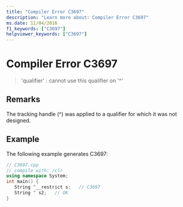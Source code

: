 ```yaml
---
title: "Compiler Error C3697"
description: "Learn more about: Compiler Error C3697"
ms.date: 11/04/2016
f1_keywords: ["C3697"]
helpviewer_keywords: ["C3697"]
---
```

# Compiler Error C3697

> 'qualifier' : cannot use this qualifier on '^'

## Remarks

The tracking handle (^) was applied to a qualifier for which it was not designed.

## Example

The following example generates C3697:

```cpp
// C3697.cpp
// compile with: /clr
using namespace System;
int main() {
   String ^__restrict s;   // C3697
   String ^ s2;   // OK
}
```
